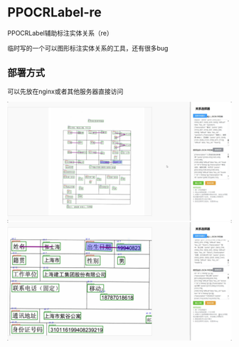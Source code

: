 # PPOCRLabel-re
PPOCRLabel辅助标注实体关系（re）

临时写的一个可以图形标注实体关系的工具，还有很多bug

## 部署方式
可以先放在nginx或者其他服务器直接访问

![截图](./doc/img/Snipaste_2024-11-11_14-34-39.jpg)
![截图1](./doc/img/Snipaste_2024-11-11_14-52-50.jpg)